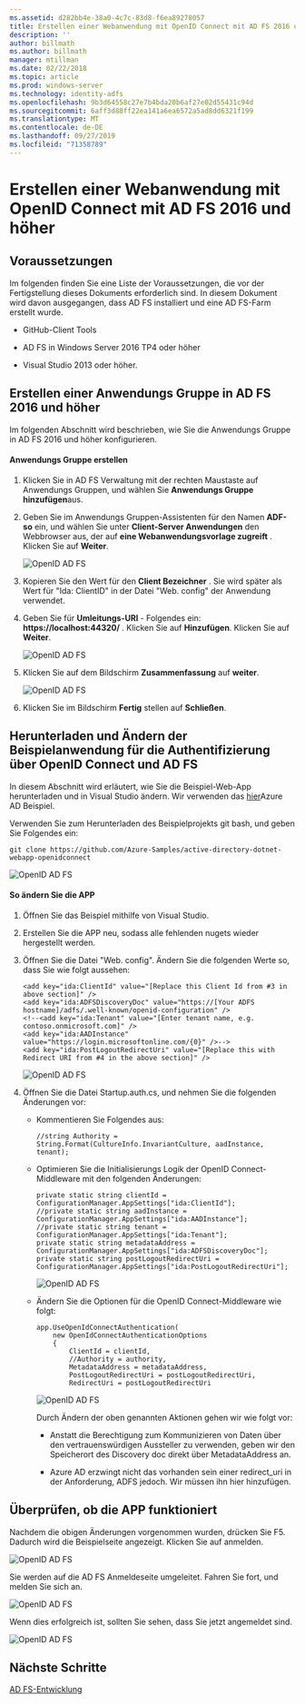 ```yaml
---
ms.assetid: d282bb4e-38a0-4c7c-83d8-f6ea89278057
title: Erstellen einer Webanwendung mit OpenID Connect mit AD FS 2016 und höher
description: ''
author: billmath
ms.author: billmath
manager: mtillman
ms.date: 02/22/2018
ms.topic: article
ms.prod: windows-server
ms.technology: identity-adfs
ms.openlocfilehash: 9b3d64558c27e7b4bda20b6af27e02d55431c94d
ms.sourcegitcommit: 6aff3d88ff22ea141a6ea6572a5ad8dd6321f199
ms.translationtype: MT
ms.contentlocale: de-DE
ms.lasthandoff: 09/27/2019
ms.locfileid: "71358789"
---
```

# <a name="build-a-web-application-using-openid-connect-with-ad-fs-2016-and-later"></a>Erstellen einer Webanwendung mit OpenID Connect mit AD FS 2016 und höher

## <a name="pre-requisites"></a>Voraussetzungen  
Im folgenden finden Sie eine Liste der Voraussetzungen, die vor der Fertigstellung dieses Dokuments erforderlich sind. In diesem Dokument wird davon ausgegangen, dass AD FS installiert und eine AD FS-Farm erstellt wurde.  

-   GitHub-Client Tools  

-   AD FS in Windows Server 2016 TP4 oder höher  

-   Visual Studio 2013 oder höher.  

## <a name="create-an-application-group-in-ad-fs-2016-and-later"></a>Erstellen einer Anwendungs Gruppe in AD FS 2016 und höher
Im folgenden Abschnitt wird beschrieben, wie Sie die Anwendungs Gruppe in AD FS 2016 und höher konfigurieren.  

#### <a name="create-application-group"></a>Anwendungs Gruppe erstellen  

1.  Klicken Sie in AD FS Verwaltung mit der rechten Maustaste auf Anwendungs Gruppen, und wählen Sie **Anwendungs Gruppe hinzufügen**aus.  

2.  Geben Sie im Anwendungs Gruppen-Assistenten für den Namen **ADF-so** ein, und wählen Sie unter **Client-Server Anwendungen** den Webbrowser aus, der auf **eine Webanwendungsvorlage zugreift** .  Klicken Sie auf **Weiter**.

    ![OpenID AD FS](media/Enabling-OpenId-Connect-with-AD-FS-2016/AD_FS_OpenID_1.PNG)  

3.  Kopieren Sie den Wert für den **Client Bezeichner** .  Sie wird später als Wert für "Ida: ClientID" in der Datei "Web. config" der Anwendung verwendet.  

4.  Geben Sie für **Umleitungs-URI** - Folgendes ein: **https://localhost:44320/** .  Klicken Sie auf **Hinzufügen**. Klicken Sie auf **Weiter**.  

    ![OpenID AD FS](media/Enabling-OpenId-Connect-with-AD-FS-2016/AD_FS_OpenID_2.PNG)  

5.  Klicken Sie auf dem Bildschirm **Zusammenfassung** auf **weiter**.  

    ![OpenID AD FS](media/Enabling-OpenId-Connect-with-AD-FS-2016/AD_FS_OpenID_3.PNG)

6.  Klicken Sie im Bildschirm **Fertig** stellen auf **Schließen**.  

## <a name="download-and-modify-sample-application-to-authenticate-via-openid-connect-and-ad-fs"></a>Herunterladen und Ändern der Beispielanwendung für die Authentifizierung über OpenID Connect und AD FS  
In diesem Abschnitt wird erläutert, wie Sie die Beispiel-Web-App herunterladen und in Visual Studio ändern.   Wir verwenden das [hier](https://github.com/Azure-Samples/active-directory-dotnet-webapp-openidconnect)Azure AD Beispiel.  

Verwenden Sie zum Herunterladen des Beispielprojekts git bash, und geben Sie Folgendes ein:  

```  
git clone https://github.com/Azure-Samples/active-directory-dotnet-webapp-openidconnect  
```  

![OpenID AD FS](media/Enabling-OpenId-Connect-with-AD-FS-2016/AD_FS_OpenID_8.PNG)  

#### <a name="to-modify-the-app"></a>So ändern Sie die APP  

1.  Öffnen Sie das Beispiel mithilfe von Visual Studio.  

2.  Erstellen Sie die APP neu, sodass alle fehlenden nugets wieder hergestellt werden.  

3.  Öffnen Sie die Datei "Web. config".  Ändern Sie die folgenden Werte so, dass Sie wie folgt aussehen:  

    ```  
    <add key="ida:ClientId" value="[Replace this Client Id from #3 in above section]" />  
    <add key="ida:ADFSDiscoveryDoc" value="https://[Your ADFS hostname]/adfs/.well-known/openid-configuration" />  
    <!--<add key="ida:Tenant" value="[Enter tenant name, e.g. contoso.onmicrosoft.com]" />      
    <add key="ida:AADInstance" value="https://login.microsoftonline.com/{0}" />-->  
    <add key="ida:PostLogoutRedirectUri" value="[Replace this with Redirect URI from #4 in the above section]" />  
    ```  

    ![OpenID AD FS](media/Enabling-OpenId-Connect-with-AD-FS-2016/AD_FS_OpenID_9.PNG)  

4.  Öffnen Sie die Datei Startup.auth.cs, und nehmen Sie die folgenden Änderungen vor:  

    -   Kommentieren Sie Folgendes aus:  

        ```  
        //string Authority = String.Format(CultureInfo.InvariantCulture, aadInstance, tenant);  
        ```  

    -   Optimieren Sie die Initialisierungs Logik der OpenID Connect-Middleware mit den folgenden Änderungen:  

        ```  
        private static string clientId = ConfigurationManager.AppSettings["ida:ClientId"];  
        //private static string aadInstance = ConfigurationManager.AppSettings["ida:AADInstance"];  
        //private static string tenant = ConfigurationManager.AppSettings["ida:Tenant"];  
        private static string metadataAddress = ConfigurationManager.AppSettings["ida:ADFSDiscoveryDoc"];  
        private static string postLogoutRedirectUri = ConfigurationManager.AppSettings["ida:PostLogoutRedirectUri"];  
        ```  

        ![OpenID AD FS](media/Enabling-OpenId-Connect-with-AD-FS-2016/AD_FS_OpenID_10.PNG)  

    -   Ändern Sie die Optionen für die OpenID Connect-Middleware wie folgt:  

        ```  
        app.UseOpenIdConnectAuthentication(  
            new OpenIdConnectAuthenticationOptions  
            {  
                ClientId = clientId,  
                //Authority = authority,  
                MetadataAddress = metadataAddress,  
                PostLogoutRedirectUri = postLogoutRedirectUri,
                RedirectUri = postLogoutRedirectUri
        ```  

        ![OpenID AD FS](media/Enabling-OpenId-Connect-with-AD-FS-2016/AD_FS_OpenID_11.PNG)  

        Durch Ändern der oben genannten Aktionen gehen wir wie folgt vor:  

        -   Anstatt die Berechtigung zum Kommunizieren von Daten über den vertrauenswürdigen Aussteller zu verwenden, geben wir den Speicherort des Discovery doc direkt über MetadataAddress an.  

        -   Azure AD erzwingt nicht das vorhanden sein einer redirect_uri in der Anforderung, ADFS jedoch. Wir müssen ihn hier hinzufügen.  

## <a name="verify-the-app-is-working"></a>Überprüfen, ob die APP funktioniert  
Nachdem die obigen Änderungen vorgenommen wurden, drücken Sie F5.  Dadurch wird die Beispielseite angezeigt.  Klicken Sie auf anmelden.  

![OpenID AD FS](media/Enabling-OpenId-Connect-with-AD-FS-2016/AD_FS_OpenID_12.PNG)  

Sie werden auf die AD FS Anmeldeseite umgeleitet.  Fahren Sie fort, und melden Sie sich an.  

![OpenID AD FS](media/Enabling-OpenId-Connect-with-AD-FS-2016/AD_FS_OpenID_13.PNG)  

Wenn dies erfolgreich ist, sollten Sie sehen, dass Sie jetzt angemeldet sind.  

![OpenID AD FS](media/Enabling-OpenId-Connect-with-AD-FS-2016/AD_FS_OpenID_14.PNG)  

## <a name="next-steps"></a>Nächste Schritte
[AD FS-Entwicklung](../../ad-fs/AD-FS-Development.md)  
